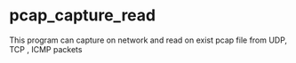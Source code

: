 # pcap_capture_read
 This program can capture on network and read on exist pcap file from UDP, TCP , ICMP packets
